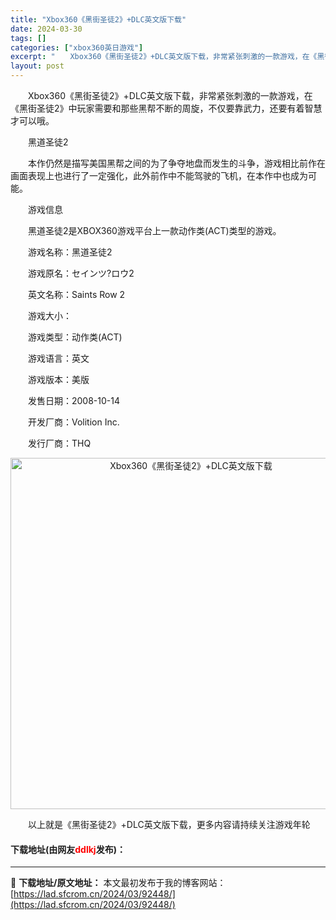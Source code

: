 ```yaml
---
title: "Xbox360《黑街圣徒2》+DLC英文版下载"
date: 2024-03-30
tags: []
categories: ["xbox360英日游戏"]
excerpt: "　　Xbox360《黑街圣徒2》+DLC英文版下载，非常紧张刺激的一款游戏，在《黑街圣徒2》中玩家需要和那些黑帮不断的周旋，不仅要靠武力，还要有着智慧才可以哦。 　　黑道圣徒2 　　本作仍然是描写美国黑帮之间的为了争夺地盘而发生的斗争，游戏相比前作在画面表现上也进行了一定强化，此外前作中不能驾驶的飞&hellip;"
layout: post
---
```


 <p>　　Xbox360《黑街圣徒2》+DLC英文版下载，非常紧张刺激的一款游戏，在《黑街圣徒2》中玩家需要和那些黑帮不断的周旋，不仅要靠武力，还要有着智慧才可以哦。</p> <p>　　黑道圣徒2</p> <p>　　本作仍然是描写美国黑帮之间的为了争夺地盘而发生的斗争，游戏相比前作在画面表现上也进行了一定强化，此外前作中不能驾驶的飞机，在本作中也成为可能。</p> <p>　　游戏信息</p> <p>　　黑道圣徒2是XBOX360游戏平台上一款动作类(ACT)类型的游戏。</p> <p>　　游戏名称：黑道圣徒2</p> <p>　　游戏原名：セインツ?ロウ2</p> <p>　　英文名称：Saints Row 2</p> <p>　　游戏大小：</p> <p>　　游戏类型：动作类(ACT)</p> <p>　　游戏语言：英文</p> <p>　　游戏版本：美版</p> <p>　　发售日期：2008-10-14</p> <p>　　开发厂商：Volition Inc.</p> <p>　　发行厂商：THQ</p> <p align="center"><img align="" border="0" src="https://lad.sfcrom.cn/wp-content/uploads/2024/03/20240330_6607de93d1c6b.jpg" width="562" alt="Xbox360《黑街圣徒2》+DLC英文版下载" /></p> <p>　　以上就是《黑街圣徒2》+DLC英文版下载，更多内容请持续关注游戏年轮</p> <p><h4>下载地址(由网友<font color="red">ddlkj</font>发布)：</h4></p> 

---
📖 **下载地址/原文地址：** 本文最初发布于我的博客网站：[https://lad.sfcrom.cn/2024/03/92448/](https://lad.sfcrom.cn/2024/03/92448/)
